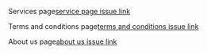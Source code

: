 Services page[service page issue link](https://github.com/zuri-training/Qr_gen-Team_54-Repo/issues/75)

Terms and conditions page[terms and conditions issue link](https://github.com/zuri-training/Qr_gen-Team_54-Repo/issues/74)

About us page[about us issue link](https://github.com/zuri-training/Qr_gen-Team_54-Repo/issues/73)
